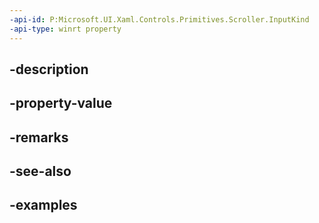```yaml
---
-api-id: P:Microsoft.UI.Xaml.Controls.Primitives.Scroller.InputKind
-api-type: winrt property
---
```


## -description

## -property-value

## -remarks

## -see-also

## -examples

